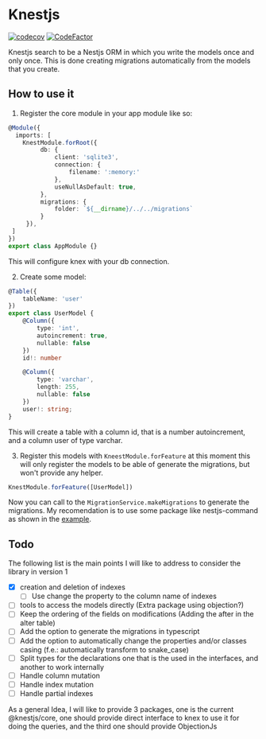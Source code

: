 # Knestjs
[![codecov](https://codecov.io/gh/Dracks/knestjs/branch/main/graph/badge.svg?token=5ZD6Q7O2HF)](https://codecov.io/gh/Dracks/knestjs)
[![CodeFactor](https://www.codefactor.io/repository/github/dracks/knestjs/badge)](https://www.codefactor.io/repository/github/dracks/knestjs)

Knestjs search to be a Nestjs ORM in which you write the models once and only once.
This is done creating migrations automatically from the models that you create.


## How to use it
1. Register the core module in your app module like so:
```TypeScript
@Module({
  imports: [
    KnestModule.forRoot({
         db: {
             client: 'sqlite3',
             connection: {
                 filename: ':memory:'
             },
             useNullAsDefault: true,
         },
         migrations: {
             folder: `${__dirname}/../../migrations`
         }
     }),
 ]
})
export class AppModule {}
```
This will configure knex with your db connection.

2. Create some model:
```TypeScript
@Table({
    tableName: 'user'
})
export class UserModel {
    @Column({
        type: 'int',
        autoincrement: true,
        nullable: false
    })
    id!: number

    @Column({
        type: 'varchar',
        length: 255,
        nullable: false
    })
    user!: string;
}
```

This will create a table with a column id, that is a number autoincrement, and a
column user of type varchar.

3. Register this models with `KneestModule.forFeature` at this moment this will
only register the models to be able of generate the migrations, but won't provide
any helper.
```TypeScript
KnestModule.forFeature([UserModel])
```

Now you can call to the `MigrationService.makeMigrations` to generate the migrations.
My recomendation is to use some package like nestjs-command as shown in the [example](./knestjs-sample/src/cli/cli.module.ts).

## Todo
The following list is the main points I will like to address to consider the library in version 1

* [x] creation and deletion of indexes
  * [ ] Use change the property to the column name of indexes
* [ ] tools to access the models directly (Extra package using objection?)  
* [ ] Keep the ordering of the fields on modifications (Adding the after in the alter table)
* [ ] Add the option to generate the migrations in typescript
* [ ] Add the option to automatically change the properties and/or classes casing (f.e.: automatically transform to snake_case)
* [ ] Split types for the declarations one that is the used in the interfaces, and another to work internally
* [ ] Handle column mutation
* [ ] Handle index mutation
* [ ] Handle partial indexes

As a general Idea, I will like to provide 3 packages, one is the current @knestjs/core, one should provide direct interface to knex to use it for doing the queries, and the third one should provide ObjectionJs
